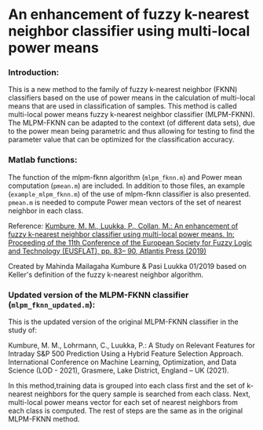 # An enhancement of fuzzy k-nearest neighbor classifier using multi-local power means
### Introduction: 
This is a new method to the family of fuzzy k-nearest neighbor (FKNN) classifiers based on the use of power means in the calculation of multi-local means that are used in classification of samples. This method is called multi-local power means fuzzy k-nearest neighbor classifier (MLPM-FKNN). The MLPM-FKNN can be adapted to the context (of different data sets), due to the power mean being parametric and thus allowing for testing to find the parameter value that can be optimized for the classification accuracy. 

### Matlab functions:

The function of the mlpm-fknn algorithm (`mlpm_fknn.m`) and Power mean computation (`pmean.m`) are included. In addition to those files, an example (`example_mlpm_fknn.m`) of the use of mlpm-fknn classifier is also presented. `pmean.m` is needed to compute Power mean vectors of the set of nearest neighbor in each class.

Reference: [Kumbure, M. M., Luukka, P., Collan, M.: An enhancement of fuzzy k-nearest neighbor classifier using multi-local power means. In: Proceeding of the 11th Conference of the European Society for Fuzzy Logic and Technology (EUSFLAT), pp. 83–	90, Atlantis Press (2019)](https://doi.org/10.2991/eusflat-19.2019.13)

Created by Mahinda Mailagaha Kumbure & Pasi Luukka 01/2019 based on Keller's definition of the fuzzy k-nearest neighbor algorithm.

### Updated version of the MLPM-FKNN classifier (`mlpm_fknn_updated.m`):
This is the updated version of the original MLPM-FKNN classifier in the study of:

Kumbure, M. M., Lohrmann, C., Luukka, P.: A Study on Relevant Features for Intraday S&P 500 Prediction Using a Hybrid Feature Selection Approach. International Conference on Machine Learning, Optimization, and Data Science (LOD - 2021), Grasmere, Lake District, England – UK (2021). 

In this method,training data is grouped into each class first and the set of k-nearest neighbors for the query sample is searched from each class. Next, multi-local power means vector for each set of nearest neighbors from each class is computed. The rest of steps are the same as in the original MLPM-FKNN method.
